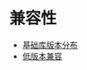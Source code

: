 # 兼容性

- [基础库版本分布](https://developers.weixin.qq.com/miniprogram/dev/framework/client-lib/version.html)
- [低版本兼容](https://developers.weixin.qq.com/miniprogram/dev/framework/compatibility.html)
